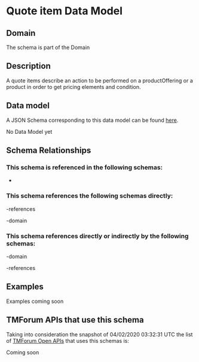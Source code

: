 # Quote item Data Model

## Domain

The  schema is part of the  Domain

## Description

A quote items describe an action to be performed on a productOffering or a product in order to get pricing elements and condition.

## Data model

A JSON Schema corresponding to this data model can be found
[here](https://github.com/tmforum-rand/schemas/blob/candidates/Customer/QuoteItem.schema.json).

No Data Model yet

## Schema Relationships

### This schema is referenced in the following schemas:

-

### This schema references the following schemas directly:

-references

-domain

### This schema references directly or indirectly by the following schemas:

-domain

-references



## Examples

Examples coming soon

## TMForum APIs that use this schema

Taking into consideration the snapshot of 04/02/2020 03:32:31 UTC the list of [TMForum Open APIs](https://www.tmforum.org/open-apis/) that uses this schemas is:

Coming soon
